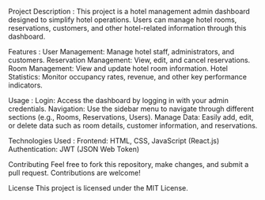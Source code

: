 Project Description :
This project is a hotel management admin dashboard designed to simplify hotel operations. Users can manage hotel rooms, reservations, customers, and other hotel-related information through this dashboard.

Features :
User Management: Manage hotel staff, administrators, and customers.
Reservation Management: View, edit, and cancel reservations.
Room Management: View and update hotel room information.
Hotel Statistics: Monitor occupancy rates, revenue, and other key performance indicators.


Usage :
Login: Access the dashboard by logging in with your admin credentials.
Navigation: Use the sidebar menu to navigate through different sections (e.g., Rooms, Reservations, Users).
Manage Data: Easily add, edit, or delete data such as room details, customer information, and reservations.

Technologies Used :
Frontend: HTML, CSS, JavaScript (React.js)
Authentication: JWT (JSON Web Token)

Contributing
Feel free to fork this repository, make changes, and submit a pull request. Contributions are welcome!

License
This project is licensed under the MIT License.
